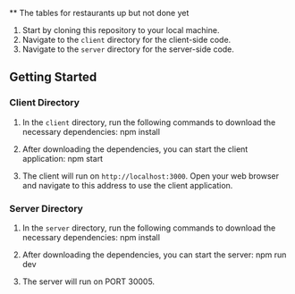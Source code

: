 ** The tables for restaurants up but not done yet

1. Start by cloning this repository to your local machine.
2. Navigate to the `client` directory for the client-side code.
3. Navigate to the `server` directory for the server-side code.

## Getting Started

### Client Directory

1. In the `client` directory, run the following commands to download the necessary dependencies:
npm install

2. After downloading the dependencies, you can start the client application:
  npm start

3. The client will run on `http://localhost:3000`. Open your web browser and navigate to this address to use the client application.

### Server Directory

1. In the `server` directory, run the following commands to download the necessary dependencies:
npm install

2. After downloading the dependencies, you can start the server:
npm run dev

4. The server will run on PORT 30005.
